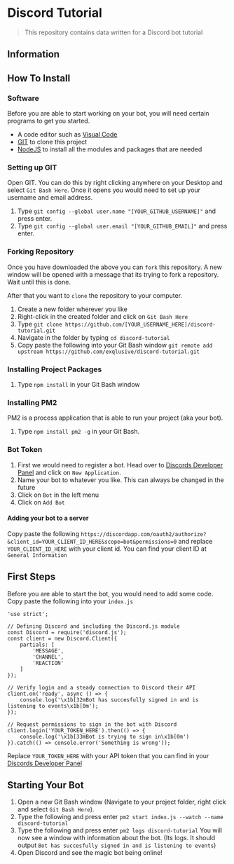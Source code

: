 # Discord Tutorial
> This repository contains data written for a Discord bot tutorial

## Information

## How To Install
### Software
Before you are able to start working on your bot, you will need certain programs to get you started.
- A code editor such as [Visual Code](https://aka.ms/win32-x64-user-stable)
- [GIT](https://git-scm.com/download/win) to clone this project
- [NodeJS](https://nodejs.org/dist/v12.15.0/node-v12.15.0-x64.msi) to install all the modules and packages that are needed

### Setting up GIT
Open GIT. You can do this by right clicking anywhere on your Desktop and select `Git Bash Here`. Once it opens you would need to set up your username and email address.

1. Type `git config --global user.name "[YOUR_GITHUB_USERNAME]"` and press enter.
2. Type `git config --global user.email "[YOUR_GITHUB_EMAIL]"` and press enter.

### Forking Repository
Once you have downloaded the above you can `fork` this repository. A new window will be opened with a message that its trying to fork a repository. Wait until this is done.

After that you want to `clone` the repository to your computer.
1. Create a new folder wherever you like
2. Right-click in the created folder and click on `Git Bash Here`
3. Type `git clone https://github.com/[YOUR_USERNAME_HERE]/discord-tutorial.git`
4. Navigate in the folder by typing `cd discord-tutorial`
5. Copy paste the following into your Git Bash window `git remote add upstream https://github.com/exqlusive/discord-tutorial.git`

### Installing Project Packages
1. Type `npm install` in your Git Bash window

### Installing PM2
PM2 is a process application that is able to run your project (aka your bot). 
1. Type `npm install pm2 -g` in your Git Bash.

### Bot Token
1. First we would need to register a bot. Head over to [Discords Developer Panel](https://discordapp.com/developers/applications/) and click on `New Application`.
2. Name your bot to whatever you like. This can always be changed in the future
3. Click on `Bot` in the left menu
4. Click on `Add Bot` 

#### Adding your bot to a server
Copy paste the following `https://discordapp.com/oauth2/authorize?&client_id=YOUR_CLIENT_ID_HERE&scope=bot&permissions=0` and replace `YOUR_CLIENT_ID_HERE` with your client id.
You can find your client ID at `General Information`

## First Steps
Before you are able to start the bot, you would need to add some code. Copy paste the following into your `index.js`

```JS
'use strict';

// Defining Discord and including the Discord.js module
const Discord = require('discord.js');
const client = new Discord.Client({
    partials: [
        'MESSAGE',
        'CHANNEL',
        'REACTION'
    ]
});

// Verify login and a steady connection to Discord their API
client.on('ready', async () => {
    console.log('\x1b[32mBot has succesfully signed in and is listening to events\x1b[0m');
});

// Request permissions to sign in the bot with Discord
client.login('YOUR_TOKEN_HERE').then(() => {
    console.log('\x1b[33mBot is trying to sign in\x1b[0m')
}).catch(() => console.error('Something is wrong'));

```
Replace `YOUR_TOKEN_HERE` with your API token that you can find in your [Discords Developer Panel](https://discordapp.com/developers/applications/)

## Starting Your Bot
1. Open a new Git Bash window (Navigate to your project folder, right click and select `Git Bash Here`).
2. Type the following and press enter `pm2 start index.js --watch --name discord-tutorial`
3. Type the following and press enter `pm2 logs discord-tutorial`
You will now see a window with information about the bot. (Its logs. It should output `Bot has succesfully signed in and is listening to events`)
4. Open Discord and see the magic bot being online!
